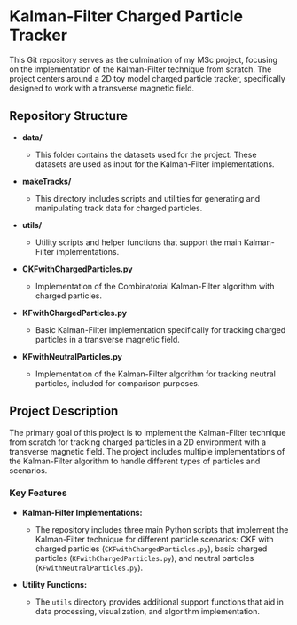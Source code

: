 # Kalman-Filter Charged Particle Tracker

This Git repository serves as the culmination of my MSc project, focusing on the implementation of the Kalman-Filter technique from scratch. The project centers around a 2D toy model charged particle tracker, specifically designed to work with a transverse magnetic field.

## Repository Structure

- **data/**
  - This folder contains the datasets used for the project. These datasets are used as input for the Kalman-Filter implementations.

- **makeTracks/**
  - This directory includes scripts and utilities for generating and manipulating track data for charged particles.

- **utils/**
  - Utility scripts and helper functions that support the main Kalman-Filter implementations.

- **CKFwithChargedParticles.py**
  - Implementation of the Combinatorial Kalman-Filter algorithm with charged particles.

- **KFwithChargedParticles.py**
  - Basic Kalman-Filter implementation specifically for tracking charged particles in a transverse magnetic field.

- **KFwithNeutralParticles.py**
  - Implementation of the Kalman-Filter algorithm for tracking neutral particles, included for comparison purposes.

## Project Description

The primary goal of this project is to implement the Kalman-Filter technique from scratch for tracking charged particles in a 2D environment with a transverse magnetic field. The project includes multiple implementations of the Kalman-Filter algorithm to handle different types of particles and scenarios.

### Key Features

- **Kalman-Filter Implementations:** 
  - The repository includes three main Python scripts that implement the Kalman-Filter technique for different particle scenarios: CKF with charged particles (`CKFwithChargedParticles.py`), basic charged particles (`KFwithChargedParticles.py`), and neutral particles (`KFwithNeutralParticles.py`).

- **Utility Functions:**
  - The `utils` directory provides additional support functions that aid in data processing, visualization, and algorithm implementation.
